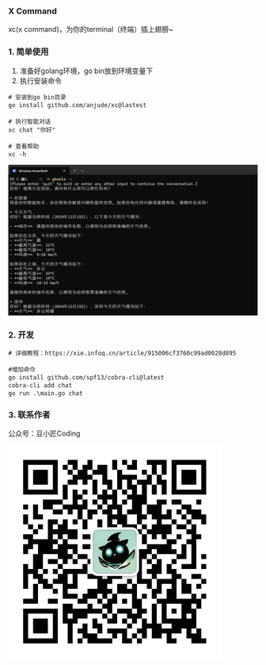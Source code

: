 ### X Command
xc(x command)，为你的terminal（终端）插上翅膀~

### 1. 简单使用
1. 准备好golang环境，go bin放到环境变量下
2. 执行安装命令
```shell
# 安装到go bin目录
go install github.com/anjude/xc@lastest

# 执行智能对话
xc chat "你好"

# 查看帮助
xc -h
```

![img.png](doc/img.png)

### 2. 开发
```azure
# 详细教程：https://xie.infoq.cn/article/915006cf3760c99ad0028d895

#增加命令
go install github.com/spf13/cobra-cli@latest
cobra-cli add chat
go run .\main.go chat
```

### 3. 联系作者
公众号：豆小匠Coding

![](doc/qrcode_for_coder_bean.jpg)